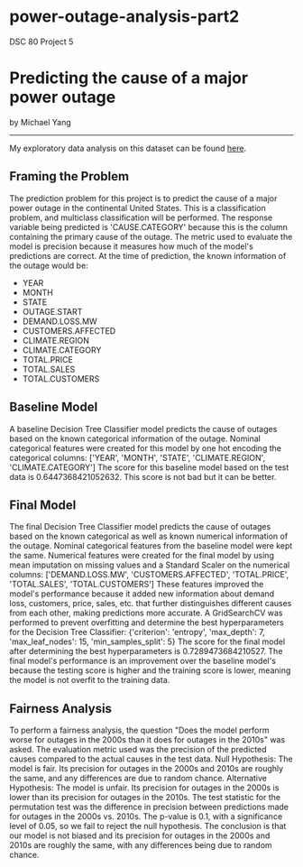 # power-outage-analysis-part2
DSC 80 Project 5

# Predicting the cause of a major power outage
by Michael Yang

---

My exploratory data analysis on this dataset can be found [here](https://mlyang1.github.io/power-outage-analysis/).

## Framing the Problem

The prediction problem for this project is to predict the cause of a major power outage in the continental United States.
This is a classification problem, and multiclass classification will be performed.
The response variable being predicted is 'CAUSE.CATEGORY' because this is the column containing the primary cause of the outage.
The metric used to evaluate the model is precision because it measures how much of the model's predictions are correct.
At the time of prediction, the known information of the outage would be:
* YEAR
* MONTH
* STATE
* OUTAGE.START
* DEMAND.LOSS.MW
* CUSTOMERS.AFFECTED
* CLIMATE.REGION
* CLIMATE.CATEGORY
* TOTAL.PRICE
* TOTAL.SALES
* TOTAL.CUSTOMERS

## Baseline Model

A baseline Decision Tree Classifier model predicts the cause of outages based on the known categorical information of the outage.
Nominal categorical features were created for this model by one hot encoding the categorical columns: ['YEAR', 'MONTH', 'STATE', 'CLIMATE.REGION', 'CLIMATE.CATEGORY']
The score for this baseline model based on the test data is 0.6447368421052632. This score is not bad but it can be better.


## Final Model

The final Decision Tree Classifier model predicts the cause of outages based on the known categorical as well as known numerical information of the outage.
Nominal categorical features from the baseline model were kept the same.
Numerical features were created for the final model by using mean imputation on missing values and a Standard Scaler on the numerical columns: ['DEMAND.LOSS.MW', 'CUSTOMERS.AFFECTED', 'TOTAL.PRICE', 'TOTAL.SALES', 'TOTAL.CUSTOMERS']
These features improved the model's performance because it added new information about demand loss, customers, price, sales, etc. that further distinguishes different causes from each other, making predictions more accurate.
A GridSearchCV was performed to prevent overfitting and determine the best hyperparameters for the Decision Tree Classifier: {'criterion': 'entropy',
 'max_depth': 7,
 'max_leaf_nodes': 15,
 'min_samples_split': 5}
 The score for the final model after determining the best hyperparameters is 0.7289473684210527. The final model's performance is an improvement over the baseline model's because the testing score is higher and the training score is lower, meaning the model is not overfit to the training data.

## Fairness Analysis

To perform a fairness analysis, the question "Does the model perform worse for outages in the 2000s than it does for outages in the 2010s" was asked.
The evaluation metric used was the precision of the predicted causes compared to the actual causes in the test data.
Null Hypothesis:
The model is fair. Its precision for outages in the 2000s and 2010s are roughly the same, and any differences are due to random chance.
Alternative Hypothesis:
The model is unfair. Its precision for outages in the 2000s is lower than its precision for outages in the 2010s.
The test statistic for the permutation test was the difference in precision between predictions made for outages in the 2000s vs. 2010s.
The p-value is 0.1, with a significance level of 0.05, so we fail to reject the null hypothesis.
The conclusion is that our model is not biased and its precision for outages in the 2000s and 2010s are roughly the same, with any differences being due to random chance.

